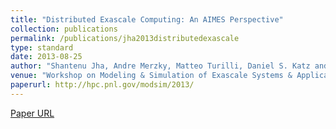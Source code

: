 ```yaml
---
title: "Distributed Exascale Computing: An AIMES Perspective"
collection: publications
permalink: /publications/jha2013distributedexascale
type: standard
date: 2013-08-25
author: "Shantenu Jha, Andre Merzky, Matteo Turilli, Daniel S. Katz and Jon Weissman"
venue: "Workshop on Modeling & Simulation of Exascale Systems & Applications"
paperurl: http://hpc.pnl.gov/modsim/2013/
---
```

[Paper URL](http://hpc.pnl.gov/modsim/2013/)